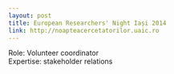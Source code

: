 ```yaml
---
layout: post
title: European Researchers' Night Iași 2014
link: http://noapteacercetatorilor.uaic.ro
---
```


Role: Volunteer coordinator <br />
Expertise: stakeholder relations

